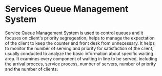# Services Queue Management System
Service Queue Management System  is used to control queues and it focuses on client's priority segregeation, helps to manage the expectation of the client to keep the counter and front desk from unnecessary.
It helps to monitor the number of serving and priority for satisfaction of the client, usually conducted to analyze the basic information about specific waiting area.
It examines every component of waiting in line to be served, including the arrival procces, service process, number of servers, number of priority and the number of clients.
